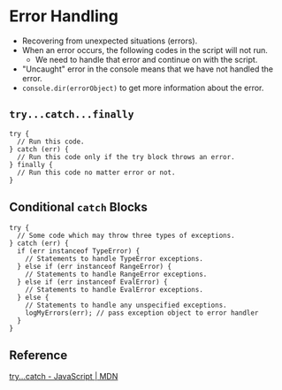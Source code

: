 # Error Handling
- Recovering from unexpected situations (errors).
- When an error occurs, the following codes in the script will not run.
  - We need to handle that error and continue on with the script.
- "Uncaught" error in the console means that we have not handled the error.
- `console.dir(errorObject)` to get more information about the error.

## `try...catch...finally`
```
try {
  // Run this code.
} catch (err) {
  // Run this code only if the try block throws an error.
} finally {
  // Run this code no matter error or not.
}
```

## Conditional `catch` Blocks
```
try {
  // Some code which may throw three types of exceptions.
} catch (err) {
  if (err instanceof TypeError) {
    // Statements to handle TypeError exceptions.
  } else if (err instanceof RangeError) {
    // Statements to handle RangeError exceptions.
  } else if (err instanceof EvalError) {
    // Statements to handle EvalError exceptions.
  } else {
    // Statements to handle any unspecified exceptions.
    logMyErrors(err); // pass exception object to error handler
  }
}
```

## Reference
[try...catch - JavaScript | MDN](https://developer.mozilla.org/en-US/docs/Web/JavaScript/Reference/Statements/try...catch)
